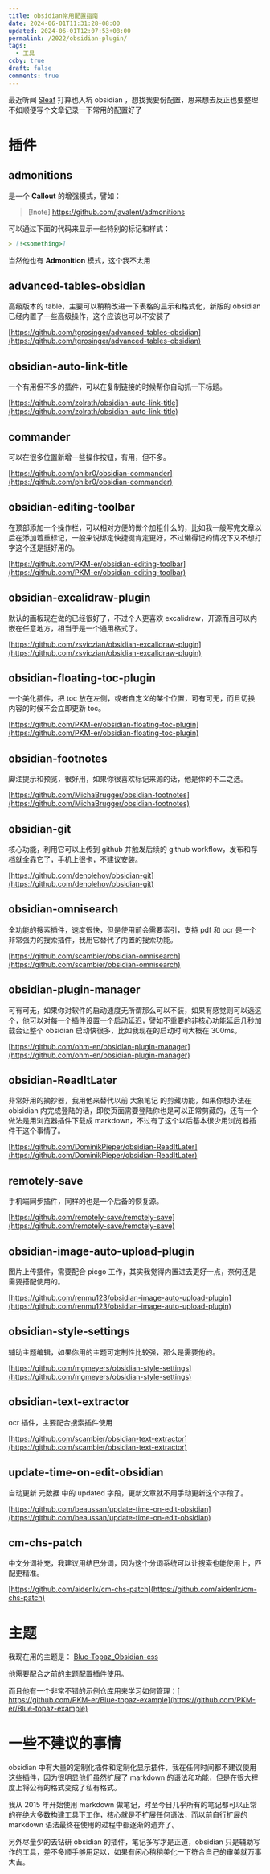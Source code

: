 ```yaml
---
title: obsidian常用配置指南
date: 2024-06-01T11:31:28+08:00
updated: 2024-06-01T12:07:53+08:00
permalink: /2022/obsidian-plugin/
tags:
  - 工具
ccby: true
draft: false
comments: true
---
```

最近听闻 [Sleaf](../../朋友圈/Sleaf.md) 打算也入坑 obsidian ，想找我要份配置，思来想去反正也要整理不如顺便写个文章记录一下常用的配置好了

# 插件

## admonitions

是一个 **Callout** 的增强模式，譬如：

> [!note] https://github.com/javalent/admonitions

可以通过下面的代码来显示一些特别的标记和样式：

```markdown
> [!<something>]
```

当然他也有 **Admonition** 模式，这个我不太用


## advanced-tables-obsidian

高级版本的 table，主要可以稍稍改进一下表格的显示和格式化，新版的 obsidian 已经内置了一些高级操作，这个应该也可以不安装了

[https://github.com/tgrosinger/advanced-tables-obsidian](https://github.com/tgrosinger/advanced-tables-obsidian)


## obsidian-auto-link-title

一个有用但不多的插件，可以在复制链接的时候帮你自动抓一下标题。

[https://github.com/zolrath/obsidian-auto-link-title](https://github.com/zolrath/obsidian-auto-link-title)

## commander

可以在很多位置新增一些操作按钮，有用，但不多。

[https://github.com/phibr0/obsidian-commander](https://github.com/phibr0/obsidian-commander)

## obsidian-editing-toolbar

在顶部添加一个操作栏，可以相对方便的做个加粗什么的，比如我一般写完文章以后在添加着重标记，一般来说绑定快捷键肯定更好，不过懒得记的情况下又不想打字这个还是挺好用的。

[https://github.com/PKM-er/obsidian-editing-toolbar](https://github.com/PKM-er/obsidian-editing-toolbar)


## obsidian-excalidraw-plugin

默认的画板现在做的已经很好了，不过个人更喜欢 excalidraw，开源而且可以内嵌在任意地方，相当于是一个通用格式了。

[https://github.com/zsviczian/obsidian-excalidraw-plugin](https://github.com/zsviczian/obsidian-excalidraw-plugin)

## obsidian-floating-toc-plugin

一个美化插件，把 toc 放在左侧，或者自定义的某个位置，可有可无，而且切换内容的时候不会立即更新 toc。

[https://github.com/PKM-er/obsidian-floating-toc-plugin](https://github.com/PKM-er/obsidian-floating-toc-plugin)


## obsidian-footnotes

脚注提示和预览，很好用，如果你很喜欢标记来源的话，他是你的不二之选。

[https://github.com/MichaBrugger/obsidian-footnotes](https://github.com/MichaBrugger/obsidian-footnotes)

## obsidian-git

核心功能，利用它可以上传到 github 并触发后续的 github workflow，发布和存档就全靠它了，手机上很卡，不建议安装。

[https://github.com/denolehov/obsidian-git](https://github.com/denolehov/obsidian-git)


## obsidian-omnisearch

全功能的搜索插件，速度很快，但是使用前会需要索引，支持 pdf 和 ocr 是一个非常强力的搜索插件，我用它替代了内置的搜索功能。

[https://github.com/scambier/obsidian-omnisearch](https://github.com/scambier/obsidian-omnisearch)


## obsidian-plugin-manager

可有可无，如果你对软件的启动速度无所谓那么可以不装，如果有感觉则可以选这个，他可以对每一个插件设置一个启动延迟，譬如不重要的非核心功能延后几秒加载会让整个 obsidian 启动快很多，比如我现在的启动时间大概在 300ms。

[https://github.com/ohm-en/obsidian-plugin-manager](https://github.com/ohm-en/obsidian-plugin-manager)


## obsidian-ReadItLater

非常好用的摘抄器，我用他来替代以前 大象笔记 的剪藏功能，如果你想办法在 obisidian 内完成登陆的话，即使页面需要登陆你也是可以正常剪藏的，还有一个做法是用浏览器插件下载成 markdown，不过有了这个以后基本很少用浏览器插件干这个事情了。

[https://github.com/DominikPieper/obsidian-ReadItLater](https://github.com/DominikPieper/obsidian-ReadItLater)

## remotely-save

手机端同步插件，同样的也是一个后备的恢复源。

[https://github.com/remotely-save/remotely-save](https://github.com/remotely-save/remotely-save)


## obsidian-image-auto-upload-plugin

图片上传插件，需要配合 picgo 工作，其实我觉得内置进去更好一点，奈何还是需要搭配使用的。

[https://github.com/renmu123/obsidian-image-auto-upload-plugin](https://github.com/renmu123/obsidian-image-auto-upload-plugin)


## obsidian-style-settings

辅助主题编辑，如果你用的主题可定制性比较强，那么是需要他的。

[https://github.com/mgmeyers/obsidian-style-settings](https://github.com/mgmeyers/obsidian-style-settings)

## obsidian-text-extractor

ocr 插件，主要配合搜索插件使用

[https://github.com/scambier/obsidian-text-extractor](https://github.com/scambier/obsidian-text-extractor)

## update-time-on-edit-obsidian

自动更新 元数据 中的 updated 字段，更新文章就不用手动更新这个字段了。

[https://github.com/beaussan/update-time-on-edit-obsidian](https://github.com/beaussan/update-time-on-edit-obsidian)


## cm-chs-patch

中文分词补充，我建议用结巴分词，因为这个分词系统可以让搜索也能使用上，匹配更精准。

[https://github.com/aidenlx/cm-chs-patch](https://github.com/aidenlx/cm-chs-patch)

# 主题

我现在用的主题是： [Blue-Topaz_Obsidian-css](https://github.com/PKM-er/Blue-Topaz_Obsidian-css)

他需要配合之前的主题配置插件使用。

而且他有一个非常不错的示例仓库用来学习如何管理：[ https://github.com/PKM-er/Blue-topaz-example](https://github.com/PKM-er/Blue-topaz-example)

# 一些不建议的事情

obsidian 中有大量的定制化插件和定制化显示插件，我在任何时间都不建议使用这些插件，因为很明显他们虽然扩展了 markdown 的语法和功能，但是在很大程度上将公有的格式变成了私有格式。

我从 2015 年开始使用 markdown 做笔记，时至今日几乎所有的笔记都可以正常的在绝大多数构建工具下工作，核心就是不扩展任何语法，而以前自行扩展的 markdown 语法最终在使用的过程中都逐渐的遗弃了。

另外尽量少的去钻研 obsidian 的插件，笔记多写才是正道，obsidian 只是辅助写作的工具，差不多顺手够用足以，如果有闲心稍稍美化一下符合自己的审美就万事大吉。
